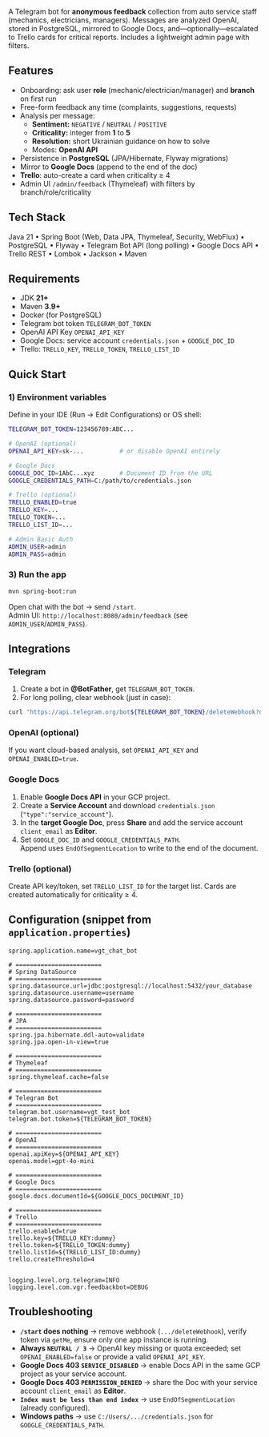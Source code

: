 A Telegram bot for **anonymous feedback** collection from auto service staff (mechanics, electricians, managers). Messages are analyzed OpenAI, stored in PostgreSQL, mirrored to Google Docs, and—optionally—escalated to Trello cards for critical reports. Includes a lightweight admin page with filters.

## Features
- Onboarding: ask user **role** (mechanic/electrician/manager) and **branch** on first run
- Free-form feedback any time (complaints, suggestions, requests)
- Analysis per message:
  - **Sentiment:** `NEGATIVE` / `NEUTRAL` / `POSITIVE`
  - **Criticality:** integer from **1** to **5**
  - **Resolution:** short Ukrainian guidance on how to solve
  - Modes: **OpenAI API** 
- Persistence in **PostgreSQL** (JPA/Hibernate, Flyway migrations)
- Mirror to **Google Docs** (append to the end of the doc)
- **Trello**: auto-create a card when criticality ≥ 4
- Admin UI `/admin/feedback` (Thymeleaf) with filters by branch/role/criticality

## Tech Stack
Java 21 • Spring Boot (Web, Data JPA, Thymeleaf, Security, WebFlux) • PostgreSQL • Flyway • Telegram Bot API (long polling) • Google Docs API • Trello REST • Lombok • Jackson • Maven

## Requirements
- JDK **21+**
- Maven **3.9+**
- Docker (for PostgreSQL)
- Telegram bot token `TELEGRAM_BOT_TOKEN`
- OpenAI API Key `OPENAI_API_KEY`
- Google Docs: service account `credentials.json` + `GOOGLE_DOC_ID`
- Trello: `TRELLO_KEY`, `TRELLO_TOKEN`, `TRELLO_LIST_ID`

## Quick Start

### 1) Environment variables
Define in your IDE (Run → Edit Configurations) or OS shell:
```bash
TELEGRAM_BOT_TOKEN=123456789:ABC...

# OpenAI (optional)
OPENAI_API_KEY=sk-...          # or disable OpenAI entirely

# Google Docs
GOOGLE_DOC_ID=1AbC...xyz       # Document ID from the URL
GOOGLE_CREDENTIALS_PATH=C:/path/to/credentials.json

# Trello (optional)
TRELLO_ENABLED=true
TRELLO_KEY=...
TRELLO_TOKEN=...
TRELLO_LIST_ID=...

# Admin Basic Auth
ADMIN_USER=admin
ADMIN_PASS=admin
```

### 3) Run the app
```bash
mvn spring-boot:run
```
Open chat with the bot → send `/start`.  
Admin UI: `http://localhost:8080/admin/feedback` (see `ADMIN_USER`/`ADMIN_PASS`).

## Integrations

### Telegram
1) Create a bot in **@BotFather**, get `TELEGRAM_BOT_TOKEN`.  
2) For long polling, clear webhook (just in case):
```bash
curl "https://api.telegram.org/bot${TELEGRAM_BOT_TOKEN}/deleteWebhook?drop_pending_updates=true"
```

### OpenAI (optional)
If you want cloud-based analysis, set `OPENAI_API_KEY` and `OPENAI_ENABLED=true`.  

### Google Docs
1) Enable **Google Docs API** in your GCP project.  
2) Create a **Service Account** and download `credentials.json` (`"type":"service_account"`).  
3) In the **target Google Doc**, press **Share** and add the service account `client_email` as **Editor**.  
4) Set `GOOGLE_DOC_ID` and `GOOGLE_CREDENTIALS_PATH`.  
Append uses `EndOfSegmentLocation` to write to the end of the document.

### Trello (optional)
Create API key/token, set `TRELLO_LIST_ID` for the target list. Cards are created automatically for criticality ≥ 4.

## Configuration (snippet from `application.properties`)
```properties
spring.application.name=vgt_chat_bot

# ========================
# Spring DataSource
# ========================
spring.datasource.url=jdbc:postgresql://localhost:5432/your_database
spring.datasource.username=username
spring.datasource.password=password

# ========================
# JPA
# ========================
spring.jpa.hibernate.ddl-auto=validate
spring.jpa.open-in-view=true

# ========================
# Thymeleaf
# ========================
spring.thymeleaf.cache=false

# ========================
# Telegram Bot
# ========================
telegram.bot.username=vgt_test_bot
telegram.bot.token=${TELEGRAM_BOT_TOKEN}

# ========================
# OpenAI
# ========================
openai.apiKey=${OPENAI_API_KEY}
openai.model=gpt-4o-mini

# ========================
# Google Docs
# ========================
google.docs.documentId=${GOOGLE_DOCS_DOCUMENT_ID}

# ========================
# Trello
# ========================
trello.enabled=true
trello.key=${TRELLO_KEY:dummy}
trello.token=${TRELLO_TOKEN:dummy}
trello.listId=${TRELLO_LIST_ID:dummy}
trello.createThreshold=4


logging.level.org.telegram=INFO
logging.level.com.vgr.feedbackbot=DEBUG

```

## Troubleshooting
- **`/start` does nothing** → remove webhook (`.../deleteWebhook`), verify token via `getMe`, ensure only one app instance is running.  
- **Always `NEUTRAL / 3`** → OpenAI key missing or quota exceeded; set `OPENAI_ENABLED=false` or provide a valid `OPENAI_API_KEY`.  
- **Google Docs 403 `SERVICE_DISABLED`** → enable Docs API in the same GCP project as your service account.  
- **Google Docs 403 `PERMISSION_DENIED`** → share the Doc with your service account `client_email` as **Editor**.  
- **`Index must be less than end index`** → use `EndOfSegmentLocation` (already configured).  
- **Windows paths** → use `C:/Users/.../credentials.json` for `GOOGLE_CREDENTIALS_PATH`.


